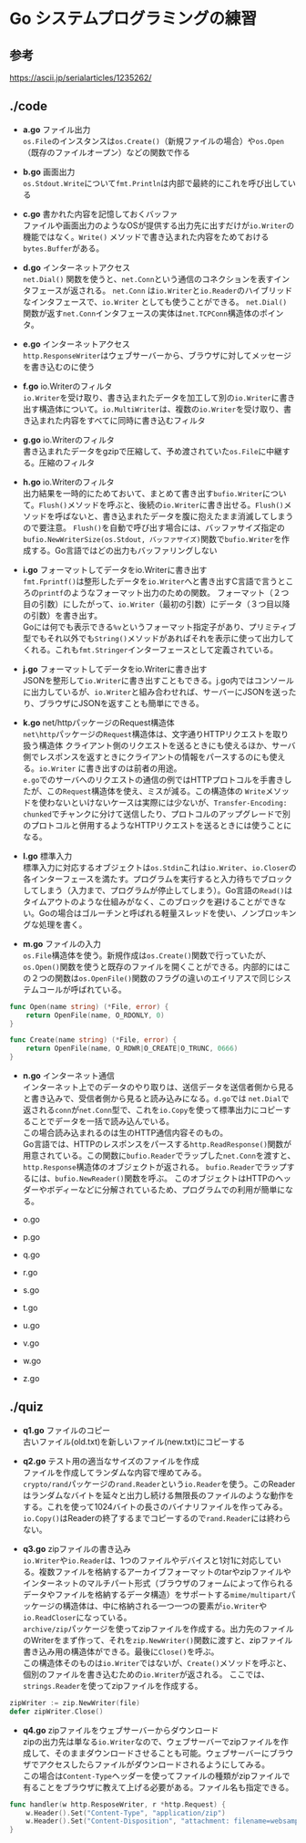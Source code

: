 # Go システムプログラミングの練習
## 参考
<https://ascii.jp/serialarticles/1235262/>

## ./code
- **a.go** ファイル出力  
`os.File`のインスタンスは`os.Create()`（新規ファイルの場合）や`os.Open`（既存のファイルオープン）などの関数で作る

- **b.go** 画面出力  
`os.Stdout.Write`について`fmt.Println`は内部で最終的にこれを呼び出している

- **c.go**  書かれた内容を記憶しておくバッファ  
ファイルや画面出力のようなOSが提供する出力先に出すだけが`io.Writer`の機能ではなく。`Write()` メソッドで書き込まれた内容をためておける`bytes.Buffer`がある。

- **d.go** インターネットアクセス  
`net.Dial()` 関数を使うと、`net.Conn`という通信のコネクションを表すインタフェースが返される。
`net.Conn` は`io.Writer`と`io.Reader`のハイブリッドなインタフェースで、`io.Writer` としても使うことができる。
`net.Dial()` 関数が返す`net.Conn`インタフェースの実体は`net.TCPConn`構造体のポインタ。

- **e.go** インターネットアクセス  
`http.ResponseWriter`はウェブサーバーから、ブラウザに対してメッセージを書き込むのに使う

- **f.go** io.Writerのフィルタ  
`io.Writer`を受け取り、書き込まれたデータを加工して別の`io.Writer`に書き出す構造体について。`io.MultiWriter`は、複数の`io.Writer`を受け取り、書き込まれた内容をすべてに同時に書き込むフィルタ

- **g.go** io.Writerのフィルタ  
書き込まれたデータをgzipで圧縮して、予め渡されていた`os.File`に中継する。圧縮のフィルタ

- **h.go** io.Writerのフィルタ  
出力結果を一時的にためておいて、まとめて書き出す`bufio.Writer`について。`Flush()`メソッドを呼ぶと、後続の`io.Writer`に書き出せる。`Flush()`メソッドを呼ばないと、書き込まれたデータを腹に抱えたまま消滅してしまうので要注意。
`Flush()`を自動で呼び出す場合には、バッファサイズ指定の `bufio.NewWriterSize(os.Stdout, バッファサイズ)`関数で`bufio.Writer`を作成する。Go言語ではどの出力もバッファリングしない

- **i.go** フォーマットしてデータをio.Writerに書き出す  
`fmt.Fprintf()`は整形したデータを`io.Writer`へと書き出すC言語で言うところの`printf`のようなフォーマット出力のための関数。
フォーマット（２つ目の引数）にしたがって、`io.Writer`（最初の引数）にデータ（３つ目以降の引数）を書き出す。  
Goには何でも表示できる`%v`というフォーマット指定子があり、プリミティブ型でもそれ以外でも`String()`メソッドがあればそれを表示に使って出力してくれる。これも`fmt.Stringer`インターフェースとして定義されている。

- **j.go** フォーマットしてデータをio.Writerに書き出す  
JSONを整形して`io.Writer`に書き出すこともできる。j.go内ではコンソールに出力しているが、`io.Writer`と組み合わせれば、サーバーにJSONを送ったり、ブラウザにJSONを返すことも簡単にできる。

- **k.go** net/httpパッケージのRequest構造体  
`net\http`パッケージの`Request`構造体は、文字通りHTTPリクエストを取り扱う構造体 クライアント側のリクエストを送るときにも使えるほか、サーバ側でレスポンスを返すときにクライアントの情報をパースするのにも使える。`io.Writer` に書き出すのは前者の用途。  
`e.go`でのサーバへのリクエストの通信の例ではHTTPプロトコルを手書きしたが、この`Request`構造体を使え、ミスが減る。この構造体の `Write`メソッドを使わないといけないケースは実際には少ないが、`Transfer-Encoding: chunked`でチャンクに分けて送信したり、プロトコルのアップグレードで別のプロトコルと併用するようなHTTPリクエストを送るときには使うことになる。

- **l.go** 標準入力  
標準入力に対応するオブジェクトは`os.Stdin`これは`io.Writer`、`io.Closer`の各インターフェースを満たす。プログラムを実行すると入力待ちでブロックしてしまう（入力まで、プログラムが停止してしまう）。Go言語の`Read()`はタイムアウトのような仕組みがなく、このブロックを避けることができない。Goの場合はゴルーチンと呼ばれる軽量スレッドを使い、ノンブロッキングな処理を書く。  

- **m.go** ファイルの入力  
`os.File`構造体を使う。新規作成は`os.Create()`関数で行っていたが、`os.Open()`関数を使うと既存のファイルを開くことができる。内部的にはこの２つの関数は`os.OpenFile()`関数のフラグの違いのエイリアスで同じシステムコールが呼ばれている。
```go
func Open(name string) (*File, error) {
    return OpenFile(name, O_RDONLY, 0)
}

func Create(name string) (*File, error) {
    return OpenFile(name, O_RDWR|O_CREATE|O_TRUNC, 0666)
}
```


- **n.go** インターネット通信  
インターネット上でのデータのやり取りは、送信データを送信者側から見ると書き込みで、受信者側から見ると読み込みになる。`d.go`では
`net.Dial`で返される`conn`が`net.Conn`型で、これを`io.Copy`を使って標準出力にコピーすることでデータを一括で読み込んでいる。  
この場合読み込まれるのは生のHTTP通信内容そのもの。  
Go言語では、HTTPのレスポンスをパースする`http.ReadResponse()`関数が用意されている。この関数に`bufio.Reader`でラップした`net.Conn`を渡すと、`http.Response`構造体のオブジェクトが返される。   `bufio.Reader`でラップするには、`bufio.NewReader()`関数を呼ぶ。 このオブジェクトはHTTPのヘッダーやボディーなどに分解されているため、プログラムでの利用が簡単になる。

- o.go
- p.go
- q.go
- r.go
- s.go
- t.go
- u.go
- v.go
- w.go
- z.go

## ./quiz
- **q1.go** ファイルのコピー  
古いファイル(old.txt)を新しいファイル(new.txt)にコピーする

- **q2.go** テスト用の適当なサイズのファイルを作成  
ファイルを作成してランダムな内容で埋めてみる。  
`crypto/rand`パッケージの`rand.Reader`という`io.Reader`を使う。このReaderはランダムなバイトを延々と出力し続ける無限長のファイルのような動作をする。これを使って1024バイトの長さのバイナリファイルを作ってみる。`io.Copy()`はReaderの終了するまでコピーするので`rand.Reader`には終わらない。


- **q3.go** zipファイルの書き込み  
`io.Writer`や`io.Reader`は、1つのファイルやデバイスと1対1に対応している。複数ファイルを格納するアーカイブフォーマットのtarやzipファイルやインターネットのマルチパート形式（ブラウザのフォームによって作られるデータやファイルを格納するデータ構造）をサポートする`mime/multipart`パッケージの構造体は、中に格納される一つ一つの要素が`io.Writer`や`io.ReadCloser`になっている。  
`archive/zip`パッケージを使ってzipファイルを作成する。出力先のファイルのWriterをまず作って、それを`zip.NewWriter()`関数に渡すと、zipファイル書き込み用の構造体ができる。最後に`Close()`を呼ぶ。  
この構造体そのものは`io.Writer`ではないが、`Create()`メソッドを呼ぶと、個別のファイルを書き込むための`io.Writer`が返される。
ここでは、`strings.Reader`を使ってzipファイルを作成する。
```go
zipWriter := zip.NewWriter(file)
defer zipWriter.Close()
```

- **q4.go** zipファイルをウェブサーバーからダウンロード  
zipの出力先は単なる`io.Writer`なので、ウェブサーバーでzipファイルを作成して、そのままダウンロードさせることも可能。ウェブサーバーにブラウザでアクセスしたらファイルがダウンロードされるようにしてみる。  
この場合は`Content-Type`ヘッダーを使ってファイルの種類がzipファイルで有ることをブラウザに教えて上げる必要がある。ファイル名も指定できる。
```go
func handler(w http.ResposeWriter, r *http.Request) {
    w.Header().Set("Content-Type", "application/zip")
    w.Header().Set("Content-Disposition", "attachment: filename=websample.zip")
}
```